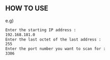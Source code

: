 ## HOW TO USE

e.g)

```bash
Enter the starting IP address :
192.168.181.0
Enter the last octet of the last address :
255
Enter the port number you want to scan for :
3306
```
